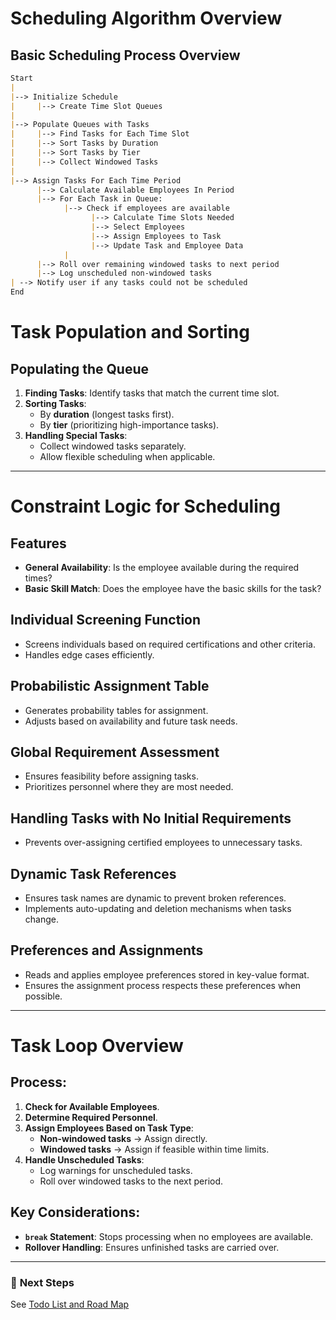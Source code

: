 
# Scheduling Algorithm Overview

## Basic Scheduling Process Overview

```markdown
Start
|
|--> Initialize Schedule
|     |--> Create Time Slot Queues
|
|--> Populate Queues with Tasks
|     |--> Find Tasks for Each Time Slot
|     |--> Sort Tasks by Duration
|     |--> Sort Tasks by Tier
|     |--> Collect Windowed Tasks
|
|--> Assign Tasks For Each Time Period
      |--> Calculate Available Employees In Period
      |--> For Each Task in Queue:
            |--> Check if employees are available
                  |--> Calculate Time Slots Needed
                  |--> Select Employees
                  |--> Assign Employees to Task
                  |--> Update Task and Employee Data
            |
      |--> Roll over remaining windowed tasks to next period
      |--> Log unscheduled non-windowed tasks
| --> Notify user if any tasks could not be scheduled
End
```

# Task Population and Sorting

## Populating the Queue

1. **Finding Tasks**: Identify tasks that match the current time slot.
2. **Sorting Tasks**:
   - By **duration** (longest tasks first).
   - By **tier** (prioritizing high-importance tasks).
3. **Handling Special Tasks**:
   - Collect windowed tasks separately.
   - Allow flexible scheduling when applicable.

---

# Constraint Logic for Scheduling

## Features
- **General Availability**: Is the employee available during the required times?
- **Basic Skill Match**: Does the employee have the basic skills for the task?

## Individual Screening Function
- Screens individuals based on required certifications and other criteria.
- Handles edge cases efficiently.

## Probabilistic Assignment Table
- Generates probability tables for assignment.
- Adjusts based on availability and future task needs.

## Global Requirement Assessment
- Ensures feasibility before assigning tasks.
- Prioritizes personnel where they are most needed.

## Handling Tasks with No Initial Requirements
- Prevents over-assigning certified employees to unnecessary tasks.

## Dynamic Task References
- Ensures task names are dynamic to prevent broken references.
- Implements auto-updating and deletion mechanisms when tasks change.

## Preferences and Assignments
- Reads and applies employee preferences stored in key-value format.
- Ensures the assignment process respects these preferences when possible.

---

# Task Loop Overview

## Process:
1. **Check for Available Employees**.
2. **Determine Required Personnel**.
3. **Assign Employees Based on Task Type**:
   - **Non-windowed tasks** → Assign directly.
   - **Windowed tasks** → Assign if feasible within time limits.
4. **Handle Unscheduled Tasks**:
   - Log warnings for unscheduled tasks.
   - Roll over windowed tasks to the next period.

## Key Considerations:
- **`break` Statement**: Stops processing when no employees are available.
- **Rollover Handling**: Ensures unfinished tasks are carried over.
---

### 🚀 **Next Steps**
See [Todo List and Road Map](/docs/roadmap/todos-and-roadmap.md)